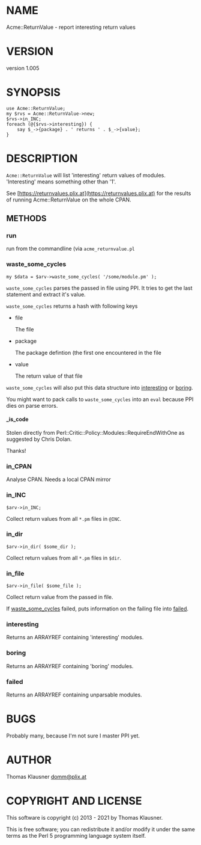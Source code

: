 # NAME

Acme::ReturnValue - report interesting return values

# VERSION

version 1.005

# SYNOPSIS

    use Acme::ReturnValue;
    my $rvs = Acme::ReturnValue->new;
    $rvs->in_INC;
    foreach (@{$rvs->interesting}) {
        say $_->{package} . ' returns ' . $_->{value};
    }

# DESCRIPTION

`Acme::ReturnValue` will list 'interesting' return values of modules.
'Interesting' means something other than '1'.

See [https://returnvalues.plix.at](https://returnvalues.plix.at) for the results of running Acme::ReturnValue on the whole CPAN.

## METHODS

### run

run from the commandline (via `acme_returnvalue.pl`

### waste\_some\_cycles

    my $data = $arv->waste_some_cycles( '/some/module.pm' );

`waste_some_cycles` parses the passed in file using PPI. It tries to
get the last statement and extract it's value.

`waste_some_cycles` returns a hash with following keys

- file

    The file

- package

    The package defintion (the first one encountered in the file

- value

    The return value of that file

`waste_some_cycles` will also put this data structure into
[interesting](https://metacpan.org/pod/interesting) or [boring](https://metacpan.org/pod/boring).

You might want to pack calls to `waste_some_cycles` into an `eval`
because PPI dies on parse errors.

#### \_is\_code

Stolen directly from Perl::Critic::Policy::Modules::RequireEndWithOne
as suggested by Chris Dolan.

Thanks!

### in\_CPAN

Analyse CPAN. Needs a local CPAN mirror

### in\_INC

    $arv->in_INC;

Collect return values from all `*.pm` files in `@INC`.

### in\_dir

    $arv->in_dir( $some_dir );

Collect return values from all `*.pm` files in `$dir`.

### in\_file

    $arv->in_file( $some_file );

Collect return value from the passed in file.

If [waste\_some\_cycles](https://metacpan.org/pod/waste_some_cycles) failed, puts information on the failing file into [failed](https://metacpan.org/pod/failed).

### interesting

Returns an ARRAYREF containing 'interesting' modules.

### boring

Returns an ARRAYREF containing 'boring' modules.

### failed

Returns an ARRAYREF containing unparsable modules.

# BUGS

Probably many, because I'm not sure I master PPI yet.

# AUTHOR

Thomas Klausner <domm@plix.at>

# COPYRIGHT AND LICENSE

This software is copyright (c) 2013 - 2021 by Thomas Klausner.

This is free software; you can redistribute it and/or modify it under
the same terms as the Perl 5 programming language system itself.
